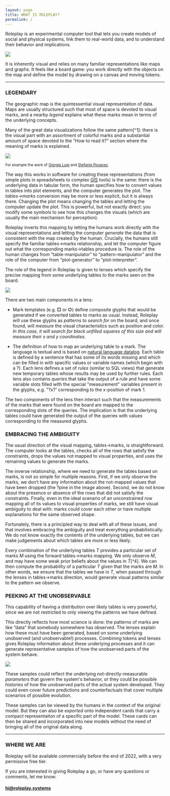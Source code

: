 ```yaml
---
layout: page
title: WHAT IS ROLEPLAY?
permalink: /
---
```



Roleplay is an experimental computer tool that lets you create models of social and physical systems, link them to real-world data, and to understand their behavior and implications. 

![]({{site.baseurl}}/img/top.png)

It is inherently visual and relies on many familiar representations like maps and graphs. It feels like a board game: you work directly with the objects on the map and define the model by drawing on a canvas and moving tokens. 


---



### LEGENDARY

The geographic map is the quintessential visual representation of data. Maps are usually structured such that most of space is devoted to visual marks, and a nearby _legend_ explains what these marks mean in terms of the underlying concepts. 

Many of the great data visualizations follow the same pattern[^1]: there is the visual part with an assortment of colorful marks and a substantial amount of space devoted to the “How to read it?” section where the meaning of marks is explained.

![]({{site.baseurl}}/img/humanism.png)

<small>For example the work of [Giorgia Lupi](http://giorgialupi.com/data-humanism-my-manifesto-for-a-new-data-wold) and [Stefanie Posavec](http://giorgialupi.com/observe-collect-draw).</small>


The way this works in software for creating these representations (from simple plots in spreadsheets to complex [GIS](https://qgis.org/) tools) is the same: there is the underlying data in tabular form, the human specifies how to convert values in tables into plot elements, and the computer generates the plot. The *tables->marks* conversion may be more or less explicit, but it is always there. Changing the plot means changing the tables and letting the computer update the plot. This is powerful, but not exactly direct: you modify some symbols to see how this changes the visuals (which are usually the main mechanism for perception).


Roleplay inverts this mapping by letting the humans work directly with the visual representations and letting the computer _generate_ the data that is consistent with the map created by the human. Crucially, the humans still specify the familiar tables->marks relationship, and let the computer figure out what the corresponding marks->tables procedure is. The role of the human changes from “table-manipulator” to “pattern-manipulator” and the role of the computer from “plot-generator” to “plot-interpreter”.

The role of the legend in Roleplay is given to lenses which specify the precise mapping from some underlying tables to the marks seen on the board. 

![]({{site.baseurl}}/img/lens.png)

There are two main components in a lens:
- Mark templates (e.g. **□** or **○**) define composite glyphs that would be generated if we converted tables to marks as usual. Instead, Roleplay will use these glyphs as *patterns to search for* on the board, and once found, will *measure* the visual characteristics such as position and color. *In this case, it will search for black unfilled squares of this size and will measure their x and y coordinates.*

- The definition of how to map an underlying table to a mark. The language is textual and is based on [natural language datalog](https://github.com/harc/nl-datalog). Each table is defined by a sentence that has some of its words missing and which can be filled in with specific values or variable names (which begin with a ?). Each lens defines a set of *rules* (similar to SQL views) that generate new temporary tables whose results may be used by further rules. Each lens also contains *queries* that take the output of a rule and have some variable slots filled with the special "measurement" variables present in the glyphs, e.g. "?x1" corresponding to the x-position of mark 1.

The two components of the lens then interact such that the measurements of the marks that were found on the board are mapped to the corresponding slots of the queries. The implication is that the underlying tables could have generated the output of the queries with values corresponding to the measured glyphs.

### EMBRACING THE AMBIGUITY

The usual direction of the visual mapping, tables->marks, is straightforward. The computer looks at the tables, checks all of the rows that satisfy the constraints, drops the values not mapped to visual properties, and uses the remaining values to generate the marks.

The inverse relationship, where we need to generate the tables based on marks, is not so simple for multiple reasons. First, if we only observe the marks, we don’t have any information about the not-mapped values that have been dropped (the ?pine in the image above). Second, we do not know about the presence or absence of the rows that did not satisfy the constraints. Finally, even in the ideal scenario of an unconstrained row mapping all of its values to visual properties of marks, we still have visual ambiguity to deal with: marks could cover each other or have multiple explanations for the same observed shape.

Fortunately, there is a principled way to deal with all of these issues, and that involves embracing the ambiguity and treat everything probabilistically. We do not know exactly the contents of the underlying tables, but we can make judgements about which tables are more or less likely.

Every combination of the underlying tables *T* provides a particular set of marks *M* using the forward tables->marks mapping. We only observe *M*, and may have some weak prior beliefs about the values in *T*[^4]. We can then compute the probability of a particular *T* *given* that the marks are *M*. In other words, we ensure that the tables we have in *T*, when passed through the lenses in tables->marks direction, would generate visual patterns similar to the pattern we observe.

### PEEKING AT THE UNOBSERVABLE

This capability of having a distribution over likely tables is very powerful, since we are not restricted to only viewing the patterns we have defined.

This directly reflects how most science is done: the patterns of marks are like “data” that somebody somewhere has observed. The lenses explain how these must have been generated, based on some underlying unobserved (and unobservable!) processes. Combining tokens and lenses gives Roleplay information about these underlying processes and it can generate representative samples of how the unobserved parts of the system behave.

![]({{site.baseurl}}/img/samples.png)

These samples could reflect the underlying not-directly-measurable *parameters* that govern the system's behavior, or they could be possible *histories* of how the unobserved parts of the actual system developed. They could even cover future predictions and counterfactuals that cover multiple scenarios of possible evolution.

These samples can be viewed by the humans in the context of the original model. But they can also be *exported* onto independent cards that carry a compact representaiton of a specific part of the model. These cards can then be shared and incorporated into new models without the need of bringing all of the original data along.

---

### WHERE WE ARE

Roleplay will be available commercially before the end of 2022, with a very permissive free tier. 

If you are interested in giving Roleplay a go, or have any questions or comments, let me know:

#### [hi@roleplay.systems](mailto:hi@roleplay.systems)
